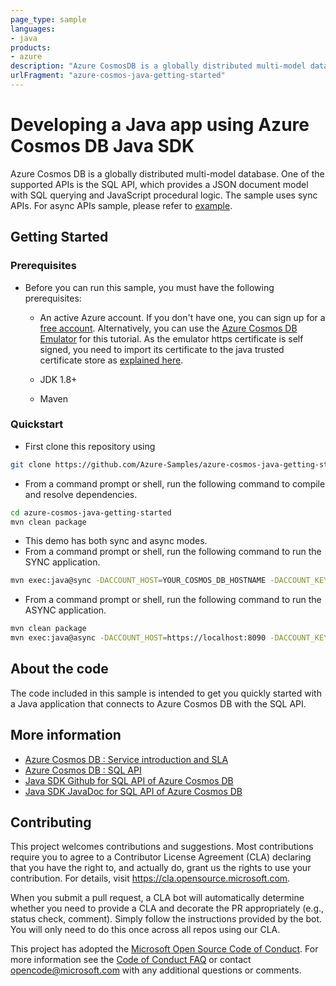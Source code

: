 ```yaml
---
page_type: sample
languages:
- java
products:
- azure
description: "Azure CosmosDB is a globally distributed multi-model database."
urlFragment: "azure-cosmos-java-getting-started"
---
```


# Developing a Java app using Azure Cosmos DB Java SDK

Azure Cosmos DB is a globally distributed multi-model database. One of the supported APIs is the SQL API, which provides a JSON document model with SQL querying and JavaScript procedural logic. The sample uses sync APIs. For async APIs sample, please refer to [example](https://github.com/Azure/azure-sdk-for-java/blob/feature/cosmos/v4/sdk/cosmos/azure-cosmos-examples/src/main/java/com/azure/cosmos/examples/BasicDemo.java).

## Getting Started

### Prerequisites

* Before you can run this sample, you must have the following prerequisites:

   * An active Azure account. If you don't have one, you can sign up for a [free account](https://azure.microsoft.com/free/). Alternatively, you can use the [Azure Cosmos DB Emulator](https://azure.microsoft.com/documentation/articles/documentdb-nosql-local-emulator) for this tutorial. As the emulator https certificate is self signed, you need to import its certificate to the java trusted certificate store as [explained here](https://docs.microsoft.com/azure/cosmos-db/local-emulator-export-ssl-certificates).

   * JDK 1.8+
   * Maven

### Quickstart

* First clone this repository using

```bash
git clone https://github.com/Azure-Samples/azure-cosmos-java-getting-started.git
```

* From a command prompt or shell, run the following command to compile and resolve dependencies.

```bash
cd azure-cosmos-java-getting-started
mvn clean package
```

* This demo has both sync and async modes.
* From a command prompt or shell, run the following command to run the SYNC application.

```bash
mvn exec:java@sync -DACCOUNT_HOST=YOUR_COSMOS_DB_HOSTNAME -DACCOUNT_KEY=YOUR_COSMOS_DB_MASTER_KEY
```

* From a command prompt or shell, run the following command to run the ASYNC application.

```bash
mvn clean package
mvn exec:java@async -DACCOUNT_HOST=https://localhost:8090 -DACCOUNT_KEY=C2y6yDjf5/R+ob0N8A7Cgv30VRDJIWEHLM+4QDU5DE2nQ9nDuVTqobD4b8mGGyPMbIZnqyMsEcaGQy67XIw/Jw==
```

## About the code

The code included in this sample is intended to get you quickly started with a Java application that connects to Azure Cosmos DB with the SQL API.

## More information

- [Azure Cosmos DB : Service introduction and SLA](https://docs.microsoft.com/azure/cosmos-db/sql-api-introduction)
- [Azure Cosmos DB : SQL API](https://docs.microsoft.com/en-us/azure/cosmos-db/sql-query-getting-started)
- [Java SDK Github for SQL API of Azure Cosmos DB](https://github.com/Azure/azure-sdk-for-java/tree/master/sdk/cosmos/azure-cosmos)
- [Java SDK JavaDoc for SQL API of Azure Cosmos DB](https://azuresdkdocs.blob.core.windows.net/$web/java/azure-cosmos/latest/index.html)

## Contributing

This project welcomes contributions and suggestions.  Most contributions require you to agree to a
Contributor License Agreement (CLA) declaring that you have the right to, and actually do, grant us
the rights to use your contribution. For details, visit https://cla.opensource.microsoft.com.

When you submit a pull request, a CLA bot will automatically determine whether you need to provide
a CLA and decorate the PR appropriately (e.g., status check, comment). Simply follow the instructions
provided by the bot. You will only need to do this once across all repos using our CLA.

This project has adopted the [Microsoft Open Source Code of Conduct](https://opensource.microsoft.com/codeofconduct/).
For more information see the [Code of Conduct FAQ](https://opensource.microsoft.com/codeofconduct/faq/) or
contact [opencode@microsoft.com](mailto:opencode@microsoft.com) with any additional questions or comments.
